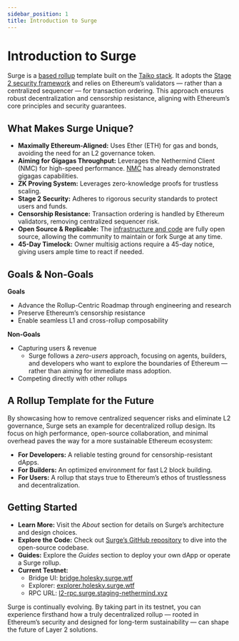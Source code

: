 ```yaml
---
sidebar_position: 1
title: Introduction to Surge
---
```


# Introduction to Surge

Surge is a [based rollup](https://ethresear.ch/t/based-rollups-superpowers-from-l1-sequencing/15016) template built on the [Taiko stack](https://taiko.xyz/). It adopts the [Stage 2 security framework](https://medium.com/l2beat/introducing-stages-a-framework-to-evaluate-rollups-maturity-d290bb22befe) and relies on Ethereum’s validators — rather than a centralized sequencer — for transaction ordering. This approach ensures robust decentralization and censorship resistance, aligning with Ethereum’s core principles and security guarantees.

## What Makes Surge Unique?

- **Maximally Ethereum-Aligned:** Uses Ether (ETH) for gas and bonds, avoiding the need for an L2 governance token.
- **Aiming for Gigagas Throughput:** Leverages the Nethermind Client (NMC) for high-speed performance. [NMC](https://github.com/NethermindEth/nethermind/releases/tag/1.30.0) has already demonstrated gigagas capabilities.
- **ZK Proving System:** Leverages zero-knowledge proofs for trustless scaling.
- **Stage 2 Security:** Adheres to rigorous security standards to protect users and funds.
- **Censorship Resistance:** Transaction ordering is handled by Ethereum validators, removing centralized sequencer risk.
- **Open Source & Replicable:** The [infrastructure and code](https://github.com/NethermindEth/surge) are fully open source, allowing the community to maintain or fork Surge at any time.
- **45-Day Timelock:** Owner multisig actions require a 45-day notice, giving users ample time to react if needed.

## Goals & Non-Goals

**Goals**
- Advance the Rollup-Centric Roadmap through engineering and research
- Preserve Ethereum’s censorship resistance
- Enable seamless L1 and cross-rollup composability

**Non-Goals**
- Capturing users & revenue
  - Surge follows a *zero-users* approach, focusing on agents, builders, and developers who want to explore the boundaries of Ethereum — rather than aiming for immediate mass adoption.
- Competing directly with other rollups

## A Rollup Template for the Future

By showcasing how to remove centralized sequencer risks and eliminate L2 governance, Surge sets an example for decentralized rollup design. Its focus on high performance, open-source collaboration, and minimal overhead paves the way for a more sustainable Ethereum ecosystem:

- **For Developers:** A reliable testing ground for censorship-resistant dApps.
- **For Builders:** An optimized environment for fast L2 block building.
- **For Users:** A rollup that stays true to Ethereum’s ethos of trustlessness and decentralization.

## Getting Started

- **Learn More:** Visit the *About* section for details on Surge’s architecture and design choices.
- **Explore the Code:** Check out [Surge’s GitHub repository](https://github.com/NethermindEth/surge) to dive into the open-source codebase.
- **Guides:** Explore the *Guides* section to deploy your own dApp or operate a Surge rollup.
- **Current Testnet:**
  - Bridge UI: [bridge.holesky.surge.wtf](https://bridge.holesky.surge.wtf/)
  - Explorer: [explorer.holesky.surge.wtf](https://explorer.holesky.surge.wtf/)
  - RPC URL: [l2-rpc.surge.staging-nethermind.xyz](https://l2-rpc.surge.staging-nethermind.xyz/)

Surge is continually evolving. By taking part in its testnet, you can experience firsthand how a truly decentralized rollup — rooted in Ethereum’s security and designed for long-term sustainability — can shape the future of Layer 2 solutions.
